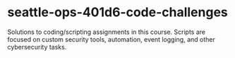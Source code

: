 # seattle-ops-401d6-code-challenges

Solutions to coding/scripting assignments in this course.
Scripts are focused on custom security tools, automation, event logging, and other cybersecurity tasks.
